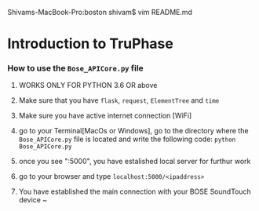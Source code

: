 Shivams-MacBook-Pro:boston shivam$ vim README.md

# Introduction to TruPhase


### How to use the `Bose_APICore.py` file


1.  WORKS ONLY FOR PYTHON 3.6 OR above
2.  Make sure that you have `flask`, `request`, `ElementTree` and `time`
3.  Make sure you have active internet connection [WiFi]
4.  go to your Terminal[MacOs or Windows], go to the directory where the   `Bose_APICore.py` file is located and write the following code:
        `python Bose_APICore.py`

5. once you see "<ipaddress>:5000", you have estalished local server for furthur work

6.  go to your browser and type `localhost:5000/<ipaddress>`

7.  You have established the main connection with your BOSE SoundTouch device
~                                                                              
